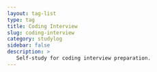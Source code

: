 ```yaml
---
layout: tag-list
type: tag
title: Coding Interview
slug: coding-interview
category: studylog
sidebar: false
description: >
   Self-study for coding interview preparation.
---
```

